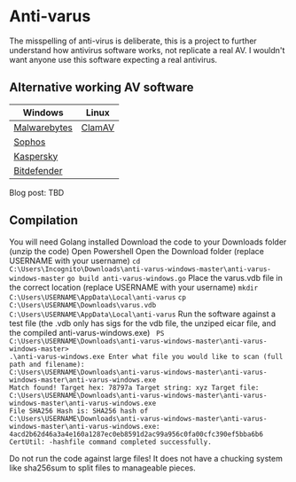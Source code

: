 # Anti-varus

The misspelling of anti-virus is deliberate, this is a project to further understand how antivirus software works, not replicate a real AV. I wouldn't want anyone use this software expecting a real antivirus.

## Alternative working AV software

| Windows                                       | Linux                              |
|-----------------------------------------------|------------------------------------|
| [Malwarebytes](https://www.malwarebytes.com/) | [ClamAV](https://www.clamav.net/)  |
| [Sophos](https://home.sophos.com/en-us)       |                                    |
| [Kaspersky](https://www.kaspersky.co.uk/)     |                                    |
| [Bitdefender](https://www.bitdefender.co.uk/) |                                    |

Blog post: TBD

## Compilation
You will need Golang installed
Download the code to your Downloads folder (unzip the code)
Open Powershell
Open the Download folder (replace USERNAME with your username)
<code>cd C:\Users\Incognito\Downloads\anti-varus-windows-master\anti-varus-windows-master</code>
<code>go build anti-varus-windows.go</code>
Place the varus.vdb file in the correct location (replace USERNAME with your username) 
<code>mkdir C:\Users\USERNAME\AppData\Local\anti-varus</code>
<code>cp C:\Users\USERNAME\Downloads\varus.vdb C:\Users\USERNAME\AppData\Local\anti-varus</code>
Run the software against a test file (the .vdb only has sigs for the vdb file, the unziped eicar file, and the compiled anti-varus-windows.exe)
<code>
PS C:\Users\USERNAME\Downloads\anti-varus-windows-master\anti-varus-windows-master> .\anti-varus-windows.exe
Enter what file you would like to scan (full path and filename):
C:\Users\USERNAME\Downloads\anti-varus-windows-master\anti-varus-windows-master\anti-varus-windows.exe
Match found!
Target hex: 78797a
Target string: xyz
Target file: C:\Users\USERNAME\Downloads\anti-varus-windows-master\anti-varus-windows-master\anti-varus-windows.exe
File SHA256 Hash is: SHA256 hash of C:\Users\USERNAME\Downloads\anti-varus-windows-master\anti-varus-windows-master\anti-varus-windows.exe:
4acd2b62d46a3a4e160a1287ec0eb8591d2ac99a956c0fa00cfc390ef5bba6b6
CertUtil: -hashfile command completed successfully.
</code>

Do not run the code against large files! It does not have a chucking system like sha256sum to split files to manageable pieces. 

